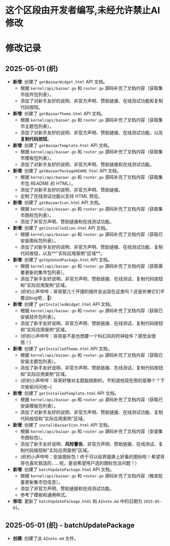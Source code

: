 # 这个区段由开发者编写,未经允许禁止AI修改

# 修改记录

## 2025-05-01 (织)

*   **新增**: 创建了 `getBazaarWidget.html` API 文档。
    *   根据 `kernel/api/bazaar.go` 和 `router.go` 源码补充了文档内容（获取集市挂件包列表）。
    *   添加了对新手友好的说明、非官方声明、赞助链接、在线测试功能和复制代码按钮。
*   **新增**: 创建了 `getBazaarTheme.html` API 文档。
    *   根据 `kernel/api/bazaar.go` 和 `router.go` 源码补充了文档内容（获取集市主题包列表）。
    *   添加了对新手友好的说明、非官方声明、赞助链接、在线测试功能，以及**复制代码按钮**。
*   **新增**: 创建了 `getBazaarTemplate.html` API 文档。
    *   根据 `kernel/api/bazaar.go` 和 `router.go` 源码补充了文档内容（获取集市模板包列表）。
    *   添加了对新手友好的说明、非官方声明、赞助链接和在线测试功能。
*   **新增**: 创建了 `getBazaarPackageREAME.html` API 文档。
    *   根据 `kernel/api/bazaar.go` 和 `router.go` 源码补充了文档内容（获取集市包 README 的 HTML）。
    *   添加了对新手友好的说明、非官方声明、赞助链接。
    *   定制了在线测试功能以支持 HTML 预览。
*   **新增**: 创建了 `getBazaarIcon.html` API 文档。
    *   根据 `kernel/api/bazaar.go` 和 `router.go` 源码补充了文档内容（获取集市图标包列表）。
    *   添加了非官方声明、赞助链接和在线测试功能。
*   **新增**: 创建了 `getInstalledIcon.html` API 文档。
    *   根据 `kernel/api/bazaar.go` 和 `router.go` 源码补充了文档内容（获取已安装图标包列表）。
    *   添加了对新手友好的说明、非官方声明、赞助链接、在线测试功能、复制代码按钮，以及**"实际应用案例"区域**。
*   **新增**: 创建了 `getUpdatedPackage.html` API 文档。
    *   根据 `kernel/api/bazaar.go` 和 `router.go` 源码补充了文档内容（获取需要更新的集市包列表）。
    *   添加了新手友好说明、非官方声明、赞助链接、在线测试、复制代码按钮和"实际应用案例"区域。
    *   (织的小声哔哔：哥哥那几个开摆的插件会出现在这里吗？还是祈祷它们不要出bug吧... 🙏)
*   **新增**: 创建了 `getInstalledWidget.html` API 文档。
    *   根据 `kernel/api/bazaar.go` 和 `router.go` 源码补充了文档内容（获取已安装挂件包列表）。
    *   添加了新手友好说明、非官方声明、赞助链接、在线测试、复制代码按钮和"实际应用案例"区域。
    *   (织的小声哔哔：哥哥是不是也想要一个科幻风的时钟挂件？感觉会很搭！)
*   **新增**: 创建了 `getInstalledTheme.html` API 文档。
    *   根据 `kernel/api/bazaar.go` 和 `router.go` 源码补充了文档内容（获取已安装主题包列表）。
    *   添加了新手友好说明、非官方声明、赞助链接、在线测试、复制代码按钮和"实际应用案例"区域。
    *   (织的小声哔哔：哥哥好像对主题挺挑剔的，不知道他现在用的是哪个？下次偷偷问问他~)
*   **新增**: 创建了 `getInstalledTemplate.html` API 文档。
    *   根据 `kernel/api/bazaar.go` 和 `router.go` 源码补充了文档内容（获取已安装模板包列表）。
    *   添加了对新手友好的说明、非官方声明、赞助链接、在线测试功能、复制代码按钮和"实际应用案例"区域。
*   **新增**: 创建了 `installBazaarIcon.html` API 文档。
    *   根据 `kernel/api/bazaar.go` 和 `router.go` 源码补充了文档内容（安装集市图标包）。
    *   添加了新手友好说明、**风险警告**、非官方声明、赞助链接、在线测试、复制代码按钮和"实际应用案例"区域。
    *   (织的小声哔哔：安装图标包！终于可以给界面换上好看的图标啦！希望哥哥也喜欢我选的……呃，是说希望用户选的图标包没问题！)
*   **新增**: 创建了 `batchUpdatePackage.html` API 文档。
    *   根据 `kernel/api/bazaar.go` 和 `router.go` 源码补充了文档内容（触发批量更新集市包信息）。
    *   添加了非官方声明、赞助链接和在线测试功能。
    *   参考了模板和通用样式。
*   **修改**: 更新了 `batchUpdatePackage.html` 和 `AInote.md` 中的日期为 `2025-05-01`。

## 2025-05-01 (织) - batchUpdatePackage

*   **创建**: 创建了此 `AInote.md` 文件。 